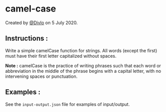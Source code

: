 # camel-case

Created by [@Divlo](https://github.com/Divlo) on 5 July 2020.

## Instructions :

Write a simple camelCase function for strings. All words (except the first) must have their first letter capitalized without spaces.

**Note :** camelCase is the practice of writing phrases such that each word or abbreviation in the middle of the phrase begins with a capital letter, with no intervening spaces or punctuation. 

## Examples :

See the `input-output.json` file for examples of input/output.
